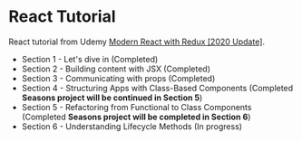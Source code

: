 # React Tutorial

React tutorial from Udemy [Modern React with Redux [2020 Update]](https://www.udemy.com/course/react-redux/). 

* Section 1 - Let's dive in (Completed)
* Section 2 - Building content with JSX (Completed)
* Section 3 - Communicating with props (Completed)
* Section 4 - Structuring Apps with Class-Based Components (Completed **Seasons project will be continued in Section 5**)
* Section 5 - Refactoring from Functional to Class Components (Completed **Seasons project will be completed in Section 6**)
* Section 6 - Understanding Lifecycle Methods (In progress)




